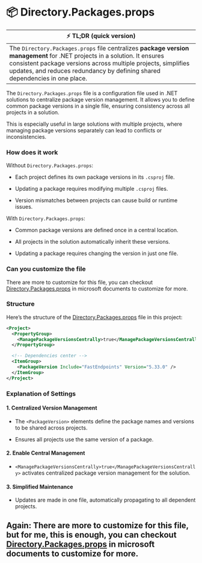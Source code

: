 # 📦 Directory.Packages.props

| ⚡ TL;DR (quick version)                                                                                                                                                                                                                                                  |
| ------------------------------------------------------------------------------------------------------------------------------------------------------------------------------------------------------------------------------------------------------------------------- |
| The `Directory.Packages.props` file centralizes **package version management** for .NET projects in a solution. It ensures consistent package versions across multiple projects, simplifies updates, and reduces redundancy by defining shared dependencies in one place. |

The `Directory.Packages.props` file is a configuration file used in .NET solutions to centralize package version management. It allows you to define common package versions in a single file, ensuring consistency across all projects in a solution.

This is especially useful in large solutions with multiple projects, where managing package versions separately can lead to conflicts or inconsistencies.

### How does it work

Without `Directory.Packages.props`:

- Each project defines its own package versions in its `.csproj` file.

- Updating a package requires modifying multiple `.csproj` files.

- Version mismatches between projects can cause build or runtime issues.

With `Directory.Packages.props`:

- Common package versions are defined once in a central location.

- All projects in the solution automatically inherit these versions.

- Updating a package requires changing the version in just one file.

### Can you customize the file

There are more to customize for this file, you can checkout [Directory.Packages.props](https://learn.microsoft.com/en-us/nuget/consume-packages/central-package-management) in microsoft documents to customize for more.

### Structure

Here’s the structure of the [Directory.Packages.props](/Directory.Packages.props) file in this project:

```xml
<Project>
  <PropertyGroup>
    <ManagePackageVersionsCentrally>true</ManagePackageVersionsCentrally>
  </PropertyGroup>

  <!-- Dependencies center -->
  <ItemGroup>
    <PackageVersion Include="FastEndpoints" Version="5.33.0" />
  </ItemGroup>
</Project>
```

### Explanation of Settings

#### 1. Centralized Version Management

- The `<PackageVersion>` elements define the package names and versions to be shared across projects.

- Ensures all projects use the same version of a package.

#### 2. Enable Central Management

- `<ManagePackageVersionsCentrally>true</ManagePackageVersionsCentrally>` activates centralized package version management for the solution.

#### 3. Simplified Maintenance

- Updates are made in one file, automatically propagating to all dependent projects.

## Again: There are more to customize for this file, but for me, this is enough, you can checkout [Directory.Packages.props](https://learn.microsoft.com/en-us/nuget/consume-packages/central-package-management) in microsoft documents to customize for more.
